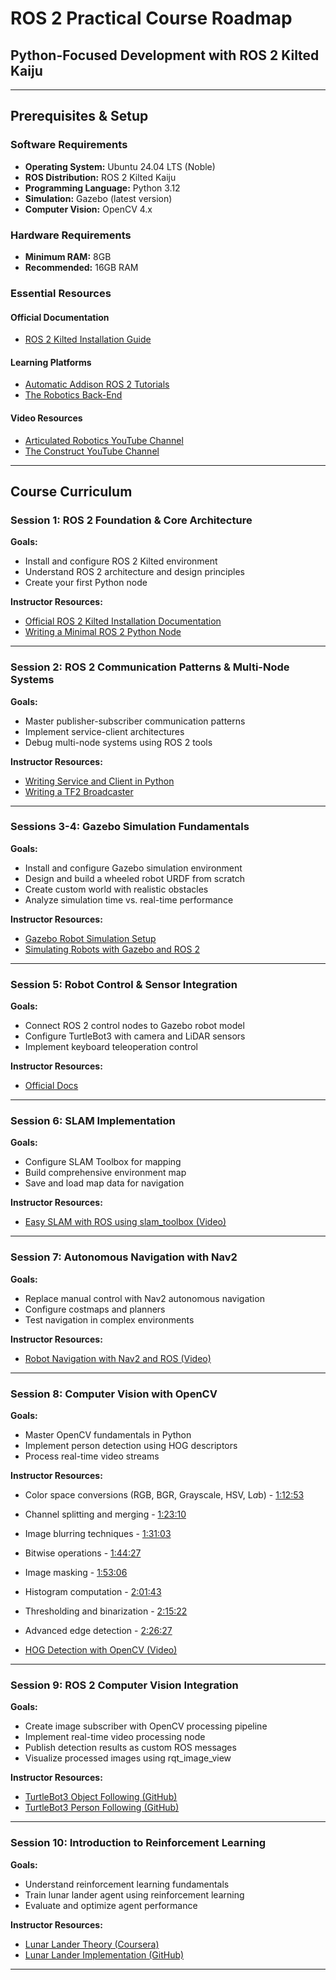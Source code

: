 # ROS 2 Practical Course Roadmap
## Python-Focused Development with ROS 2 Kilted Kaiju

---

## Prerequisites & Setup

### Software Requirements
- **Operating System:** Ubuntu 24.04 LTS (Noble)
- **ROS Distribution:** ROS 2 Kilted Kaiju
- **Programming Language:** Python 3.12
- **Simulation:** Gazebo (latest version)
- **Computer Vision:** OpenCV 4.x

### Hardware Requirements
- **Minimum RAM:** 8GB
- **Recommended:** 16GB RAM

### Essential Resources

#### Official Documentation
- [ROS 2 Kilted Installation Guide](https://docs.ros.org/en/kilted/Installation/Ubuntu-Install-Debs.html)

#### Learning Platforms
- [Automatic Addison ROS 2 Tutorials](https://automaticaddison.com/tutorials/)
- [The Robotics Back-End](https://roboticsbackend.com/category/ros2/)

#### Video Resources
- [Articulated Robotics YouTube Channel](https://www.youtube.com/c/ArticulatedRobotics)
- [The Construct YouTube Channel](https://www.youtube.com/c/TheConstruct)

---

## Course Curriculum

### **Session 1: ROS 2 Foundation & Core Architecture**
**Goals:**
- Install and configure ROS 2 Kilted environment
- Understand ROS 2 architecture and design principles
- Create your first Python node

**Instructor Resources:**
- [Official ROS 2 Kilted Installation Documentation](https://docs.ros.org/en/kilted/Installation/Ubuntu-Install-Debs.html)
- [Writing a Minimal ROS 2 Python Node](https://roboticsbackend.com/write-minimal-ros2-python-node/)

---

### **Session 2: ROS 2 Communication Patterns & Multi-Node Systems**
**Goals:**
- Master publisher-subscriber communication patterns
- Implement service-client architectures
- Debug multi-node systems using ROS 2 tools

**Instructor Resources:**
- [Writing Service and Client in Python](https://docs.ros.org/en/kilted/Tutorials/Beginner-Client-Libraries/Writing-A-Simple-Py-Service-And-Client.html)
- [Writing a TF2 Broadcaster](https://docs.ros.org/en/kilted/Tutorials/Intermediate/Tf2/Writing-A-Tf2-Broadcaster-Py.html)

---

### **Sessions 3-4: Gazebo Simulation Fundamentals**
**Goals:**
- Install and configure Gazebo simulation environment
- Design and build a wheeled robot URDF from scratch
- Create custom world with realistic obstacles
- Analyze simulation time vs. real-time performance

**Instructor Resources:**
- [Gazebo Robot Simulation Setup](https://gazebosim.org/docs/ionic/tutorials/)
- [Simulating Robots with Gazebo and ROS 2](https://automaticaddison.com/how-to-simulate-a-robot-using-gazebo-and-ros-2/)

---

### **Session 5: Robot Control & Sensor Integration**
**Goals:**
- Connect ROS 2 control nodes to Gazebo robot model
- Configure TurtleBot3 with camera and LiDAR sensors
- Implement keyboard teleoperation control

**Instructor Resources:**
- [Official Docs](https://emanual.robotis.com/docs/en/platform/turtlebot3/overview/)

---

### **Session 6: SLAM Implementation**
**Goals:**
- Configure SLAM Toolbox for mapping
- Build comprehensive environment map
- Save and load map data for navigation

**Instructor Resources:**
- [Easy SLAM with ROS using slam_toolbox (Video)](https://youtu.be/ZaiA3hWaRzE?si=02UikckogA1UmWMv)

---

### **Session 7: Autonomous Navigation with Nav2**
**Goals:**
- Replace manual control with Nav2 autonomous navigation
- Configure costmaps and planners
- Test navigation in complex environments

**Instructor Resources:**
- [Robot Navigation with Nav2 and ROS (Video)](https://youtu.be/jkoGkAd0GYk?si=Y75rRRf4oD62-eJV)

---

### **Session 8: Computer Vision with OpenCV**
**Goals:**
- Master OpenCV fundamentals in Python
- Implement person detection using HOG descriptors
- Process real-time video streams

**Instructor Resources:**
- Color space conversions (RGB, BGR, Grayscale, HSV, L*a*b) - [1:12:53](https://www.youtube.com/watch?v=oXlwWbU8l2o&t=4373s)
- Channel splitting and merging - [1:23:10](https://www.youtube.com/watch?v=oXlwWbU8l2o&t=4990s)
- Image blurring techniques - [1:31:03](https://www.youtube.com/watch?v=oXlwWbU8l2o&t=5463s)
- Bitwise operations - [1:44:27](https://www.youtube.com/watch?v=oXlwWbU8l2o&t=6267s)
- Image masking - [1:53:06](https://www.youtube.com/watch?v=oXlwWbU8l2o&t=6786s)
- Histogram computation - [2:01:43](https://www.youtube.com/watch?v=oXlwWbU8l2o&t=7303s)
- Thresholding and binarization - [2:15:22](https://www.youtube.com/watch?v=oXlwWbU8l2o&t=8122s)
- Advanced edge detection - [2:26:27](https://www.youtube.com/watch?v=oXlwWbU8l2o&t=8787s)

- [HOG Detection with OpenCV (Video)](https://www.youtube.com/watch?v=UQRW4B4_nmU)

---

### **Session 9: ROS 2 Computer Vision Integration**
**Goals:**
- Create image subscriber with OpenCV processing pipeline
- Implement real-time video processing node
- Publish detection results as custom ROS messages
- Visualize processed images using rqt_image_view

**Instructor Resources:**
- [TurtleBot3 Object Following (GitHub)](https://github.com/emirhancibir/turtlebot3_object_following)
- [TurtleBot3 Person Following (GitHub)](https://github.com/mmabas77/ros_ws)

---

### **Session 10: Introduction to Reinforcement Learning**
**Goals:**
- Understand reinforcement learning fundamentals
- Train lunar lander agent using reinforcement learning
- Evaluate and optimize agent performance

**Instructor Resources:**
- [Lunar Lander Theory (Coursera)](https://www.coursera.org/learn/unsupervised-learning-recommenders-reinforcement-learning/lecture/C9BJf/lunar-lander)
- [Lunar Lander Implementation (GitHub)](https://github.com/greyhatguy007/Machine-Learning-Specialization-Coursera/blob/main/C3%20-%20Unsupervised%20Learning%2C%20Recommenders%2C%20Reinforcement%20Learning/week3/C3W3A1/C3_W3_A1_Assignment.ipynb)

---
